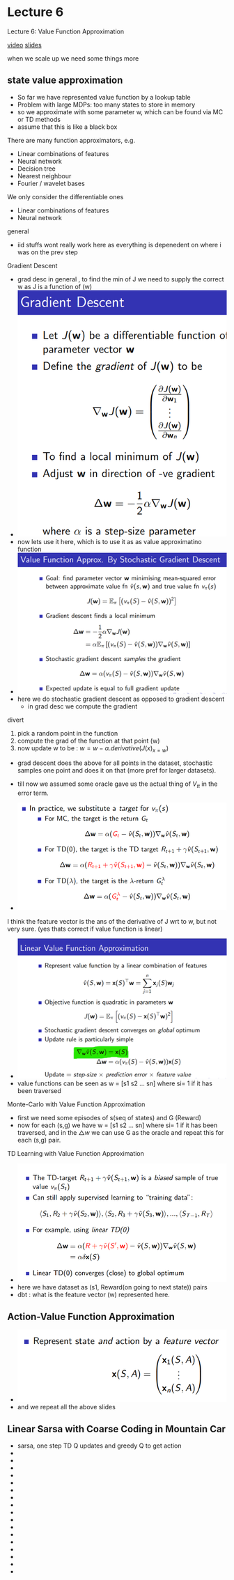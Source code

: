 # Lecture 6 
Lecture 6: Value Function Approximation

[video](https://www.youtube.com/watch?v=UoPei5o4fps&list=PLqYmG7hTraZBiG_XpjnPrSNw-1XQaM_gB&index=8)
[slides](https://www.davidsilver.uk/wp-content/uploads/2020/03/FA.pdf)

when we scale up we need some things more


## state value approximation
* So far we have represented value function by a lookup table
* Problem with large MDPs: too many states to store in memory 
* so we approximate with some parameter w, which can be found via MC or TD methods
* assume that this is like a black box 

There are many function approximators, e.g.
* Linear combinations of features
* Neural network
* Decision tree
* Nearest neighbour
* Fourier / wavelet bases

We only consider the differentiable ones 
* Linear combinations of features
* Neural network

general
* iid stuffs wont really work here as everything is depenedent on where i was on the prev step 

Gradient Descent
* grad desc in general , to find the min of J we need to supply the correct w as J is a function of (w)
* ![](./assets/l6_p1.png)
* now lets use it here, which is to use it as as value approximatino function 
* ![](./assets/l6_p2.png)
* here we do stochastic gradient descent as opposed to gradient descent
    * in grad desc we compute the gradient 

divert
1. pick a random point in the function
1. compute the grad of the function at that point (w)
1. now update w to be : $w = w - \alpha . derivative(J(x)_{x=w})$

* grad descent does the above for all points in the dataset, stochastic samples one point and does it on that (more pref for larger datasets).


* till now we assumed some oracle gave us the actual thing of $V_{\pi}$ in the error term. 
* ![](./assets/l6_p3.png)


I think the feature vector is the ans of the derivative of J wrt to w, but not very sure. (yes thats correct if value function is linear)
* ![](./assets/l6_p5.png)
* value functions can be seen as w = [s1 s2 ... sn] where si= 1 if it has been traversed

Monte-Carlo with Value Function Approximation
* first we need some episodes of s(seq of states) and G (Reward)
* now for each (s,g) we have w = [s1 s2 ... sn] where si= 1 if it has been traversed, and in the $\triangle w$ we can use G as the oracle and repeat this for each (s,g) pair.

TD Learning with Value Function Approximation
* ![](./assets/l6_p4.png)
* here we have dataset as (s1, Reward(on going to next state)) pairs
* dbt : what is the feature vector (w) represented here.


## Action-Value Function Approximation

* ![](./assets/l6_p6.png)
* and we repeat all the above slides

## Linear Sarsa with Coarse Coding in Mountain Car
* sarsa, one step TD Q updates and greedy Q to get action 
* 
* 
* 
* 
* 
* 
* 
* 
* 
* 
* 
* 
* 
* 
* 
* 
* 

